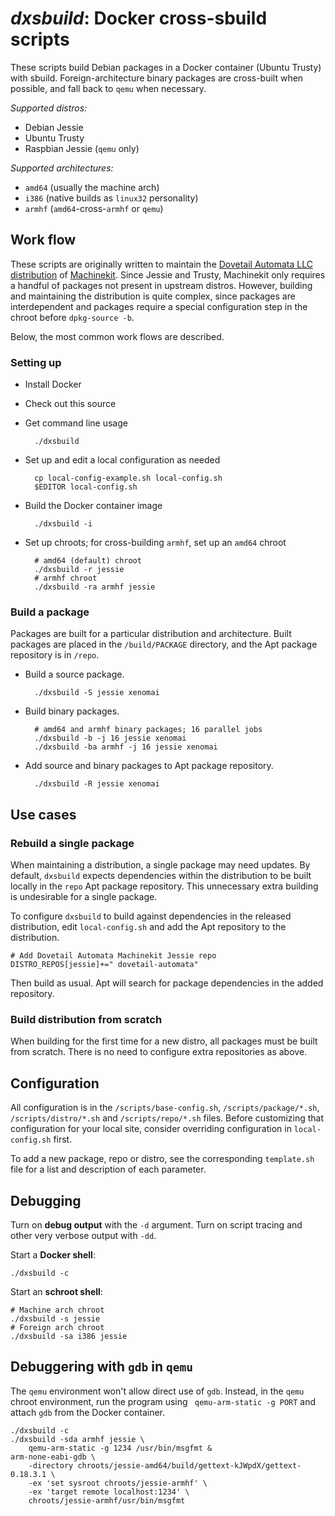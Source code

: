 # *dxsbuild*: Docker cross-sbuild scripts

These scripts build Debian packages in a Docker container (Ubuntu
Trusty) with sbuild. Foreign-architecture binary packages are
cross-built when possible, and fall back to `qemu` when necessary.

*Supported distros:*

- Debian Jessie
- Ubuntu Trusty
- Raspbian Jessie (`qemu` only)

*Supported architectures:*

- `amd64` (usually the machine arch)
- `i386` (native builds as `linux32` personality)
- `armhf` (`amd64`-cross-`armhf` or `qemu`)

## Work flow

These scripts are originally written to maintain the [Dovetail Automata
LLC distribution][1] of [Machinekit][2]. Since Jessie and Trusty, Machinekit
only requires a handful of packages not present in upstream distros.
However, building and maintaining the distribution is quite complex,
since packages are interdependent and packages require a special
configuration step in the chroot before `dpkg-source -b`.

Below, the most common work flows are described.

[1]: http://deb.dovetail-automata.com
[2]: http://machinekit.io

### Setting up

- Install Docker
- Check out this source
- Get command line usage

		./dxsbuild

- Set up and edit a local configuration as needed

		cp local-config-example.sh local-config.sh
		$EDITOR local-config.sh

- Build the Docker container image

		./dxsbuild -i

- Set up chroots; for cross-building `armhf`, set up an `amd64` chroot

		# amd64 (default) chroot
		./dxsbuild -r jessie
		# armhf chroot
		./dxsbuild -ra armhf jessie

### Build a package

Packages are built for a particular distribution and architecture.
Built packages are placed in the `/build/PACKAGE` directory, and the
Apt package repository is in `/repo`.

- Build a source package.

		./dxsbuild -S jessie xenomai

- Build binary packages.

		# amd64 and armhf binary packages; 16 parallel jobs
		./dxsbuild -b -j 16 jessie xenomai
		./dxsbuild -ba armhf -j 16 jessie xenomai

- Add source and binary packages to Apt package repository.

		./dxsbuild -R jessie xenomai

## Use cases

### Rebuild a single package

When maintaining a distribution, a single package may need updates. By
default, `dxsbuild` expects dependencies within the distribution to be
built locally in the `repo` Apt package repository. This unnecessary
extra building is undesirable for a single package.

To configure `dxsbuild` to build against dependencies in the released
distribution, edit `local-config.sh` and add the Apt repository to the
distribution.

	# Add Dovetail Automata Machinekit Jessie repo
	DISTRO_REPOS[jessie]+=" dovetail-automata"

Then build as usual.  Apt will search for package dependencies in the
added repository.

### Build distribution from scratch

When building for the first time for a new distro, all packages must
be built from scratch.  There is no need to configure extra
repositories as above.

## Configuration

All configuration is in the `/scripts/base-config.sh`,
`/scripts/package/*.sh`, `/scripts/distro/*.sh` and
`/scripts/repo/*.sh` files. Before customizing that configuration for
your local site, consider overriding configuration in
`local-config.sh` first.

To add a new package, repo or distro, see the corresponding
`template.sh` file for a list and description of each parameter.

## Debugging

Turn on **debug output** with the `-d` argument.  Turn on script tracing
and other very verbose output with `-dd`.

Start a **Docker shell**:

    ./dxsbuild -c

Start an **schroot shell**:

    # Machine arch chroot
    ./dxsbuild -s jessie
    # Foreign arch chroot
    ./dxsbuild -sa i386 jessie

## Debuggering with `gdb` in `qemu`

The `qemu` environment won't allow direct use of `gdb`. Instead, in
the `qemu` chroot environment, run the program using ` qemu-arm-static
-g PORT` and attach `gdb` from the Docker container.

    ./dxsbuild -c
    ./dxsbuild -sda armhf jessie \
        qemu-arm-static -g 1234 /usr/bin/msgfmt &
    arm-none-eabi-gdb \
        -directory chroots/jessie-amd64/build/gettext-kJWpdX/gettext-0.18.3.1 \
        -ex 'set sysroot chroots/jessie-armhf' \
        -ex 'target remote localhost:1234' \
        chroots/jessie-armhf/usr/bin/msgfmt

